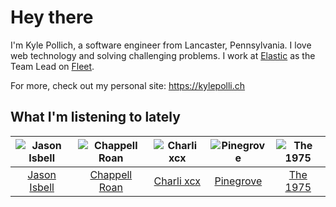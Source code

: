 # Hey there


I'm Kyle Pollich, a software engineer from Lancaster, Pennsylvania. I love web technology and solving challenging problems.
I work at [Elastic](https://www.elastic.co/) as the Team Lead on [Fleet](https://www.elastic.co/guide/en/fleet/current/fleet-overview.html).

For more, check out my personal site: https://kylepolli.ch

## What I'm listening to lately

<!-- begin artists -->
  |![Jason Isbell](https://i.scdn.co/image/ab6761610000f1789c4def51159843ebc3182b11)|![Chappell Roan](https://i.scdn.co/image/ab6761610000f178cde5a0d57c1b79de5fce6bee)|![Charli xcx](https://i.scdn.co/image/ab6761610000f178936885667ef44c306483c838)|![Pinegrove](https://i.scdn.co/image/ab6761610000f1780089634a4e7964d250223ed6)|![The 1975](https://i.scdn.co/image/ab6761610000f1780c6e752cbb1e6d1416970f5a)|
  |:---:|:---:|:---:|:---:|:---:|
  |[Jason Isbell](https://open.spotify.com/artist/3Q8wgwyVVv0z4UEh1HB0KY)|[Chappell Roan](https://open.spotify.com/artist/7GlBOeep6PqTfFi59PTUUN)|[Charli xcx](https://open.spotify.com/artist/25uiPmTg16RbhZWAqwLBy5)|[Pinegrove](https://open.spotify.com/artist/2gbT6GPXMis0OAkZbEQCYB)|[The 1975](https://open.spotify.com/artist/3mIj9lX2MWuHmhNCA7LSCW)|
<!-- end artists -->
